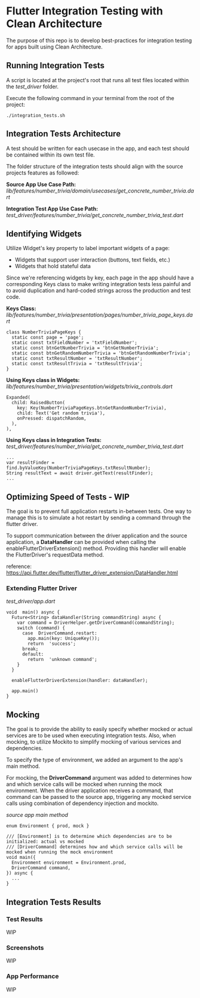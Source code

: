 # Flutter Integration Testing with Clean Architecture

The purpose of this repo is to develop best-practices for integration testing for apps built using Clean Architecture. 

## Running Integration Tests
A script is located at the project's root that runs all test files located within the *test_driver* folder.

Execute the following command in your terminal from the root of the project:
~~~~
./integration_tests.sh
~~~~

##  Integration Tests Architecture
A test should be written for each usecase in the app, and each test should be contained within its own test file.

The folder structure of the integration tests should align with the source projects features as followed:

**Source App Use Case Path:**
*lib/features/number_trivia/domain/usecases/get_concrete_number_trivia.dart*

**Integration Test App Use Case Path:**
*test_driver/features/number_trivia/get_concrete_number_trivia_test.dart*

## Identifying Widgets
Utilize Widget's key property to label important widgets of a page:
 - Widgets that support user interaction (buttons, text fields, etc.)
 - Widgets that hold stateful data

Since we're referencing widgets by key, each page in the app should have a corresponding Keys class to make writing integration tests less painful and to avoid duplication and hard-coded strings across the production and test code.

**Keys Class:**
*lib/features/number_trivia/presentation/pages/number_trivia_page_keys.dart*
~~~~
class NumberTriviaPageKeys {
  static const page = 'page';
  static const txtFieldNumber = 'txtFieldNumber';
  static const btnGetNumberTrivia = 'btnGetNumberTrivia';
  static const btnGetRandomNumberTrivia = 'btnGetRandomNumberTrivia';
  static const txtResultNumber = 'txtResultNumber';
  static const txtResultTrivia = 'txtResultTrivia';
}
~~~~

**Using Keys class in Widgets:**
*lib/features/number_trivia/presentation/widgets/trivia_controls.dart*
~~~~
Expanded(
  child: RaisedButton(
    key: Key(NumberTriviaPageKeys.btnGetRandomNumberTrivia),
    child: Text('Get random trivia'),
    onPressed: dispatchRandom,
  ),
),
~~~~

**Using Keys class in Integration Tests:**
*test_driver/features/number_trivia/get_concrete_number_trivia_test.dart*
~~~~
...
var resultFinder = find.byValueKey(NumberTriviaPageKeys.txtResultNumber);
String resultText = await driver.getText(resultFinder);
...
~~~~

## Optimizing Speed of Tests - WIP
The goal is to prevent full application restarts in-between tests. One way to manage this is to simulate a hot restart by sending a command through the flutter driver.

To support communication between the driver application and the source application, a **DataHandler** can be provided when calling the enableFlutterDriverExtension() method. Providing this handler will enable the FlutterDriver's requestData method.

reference: https://api.flutter.dev/flutter/flutter_driver_extension/DataHandler.html

### Extending Flutter Driver
*test_driver/app.dart*
~~~~
void  main() async {
  Future<String> dataHandler(String commandString) async {
	var command = DriverHelper.getDriverCommand(commandString);
    switch (command) {
      case  DriverCommand.restart:
        app.main(key: UniqueKey());
        return  'success';
      break;
      default:
        return  'unknown command';
    }
  }
  
  enableFlutterDriverExtension(handler: dataHandler);
  
  app.main()
}
~~~~

## Mocking
The goal is to provide the ability to easily specify whether mocked or actual services are to be used when executing integration tests. Also, when mocking, to utilize Mockito to simplify mocking of various services and dependencies.

To specify the type of environment, we added an argument to the app's main method.

For mocking, the **DriverCommand** argument was added to determines how and which service calls will be mocked when running the mock environment. When the driver application receives a command, that command can be passed to the source app, triggering any mocked service calls using combination of dependency injection and mockito.

*source app main method*
~~~~
enum Environment { prod, mock }

/// [Environment] is to determine which dependencies are to be initialized: actual vs mocked
/// [DriverCommand] determines how and which service calls will be mocked when running the mock environment
void main({
  Environment environment = Environment.prod,
  DriverCommand command,
}) async {
  ...
}
~~~~



## Integration Tests Results
### Test Results
WIP

### Screenshots
WIP

### App Performance
WIP